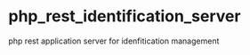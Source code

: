 php_rest_identification_server
==============================

php rest application server for idenfitication management
